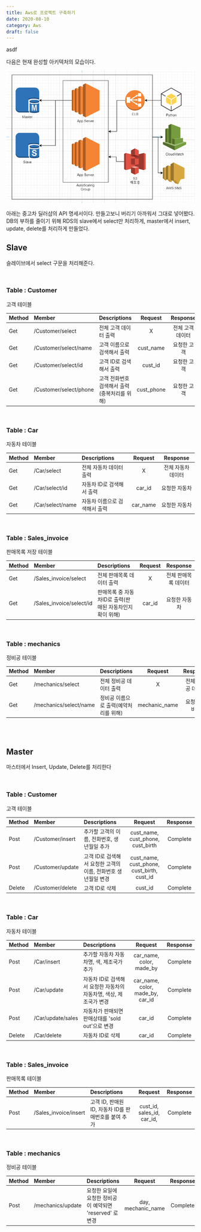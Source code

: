 ```yaml
---
title: Aws로 프로젝트 구축하기
date: 2020-08-10
category: Aws
draft: false
---
```


asdf

다음은 현재 완성할 아키텍처의 모습이다.

![image-20200826155234866](aws_project.assets/image-20200826155234866.png)



아래는 중고차 딜러샵의 API 명세서이다. 만들고보니 버리기 아까워서 그대로 넣어봤다. DB의 부하를 줄이기 위해 RDS의 slave에서 select만 처리하게, master에서 insert, update, delete를 처리하게 만들었다.

## Slave

슬레이브에서 select 구문을 처리해준다.

<br/>

### Table : Customer 

고객 테이블

| Method | Member                 | Descriptions                                 |  Request   |     Response     |
| ------ | :--------------------- | :------------------------------------------- | :--------: | :--------------: |
| Get    | /Customer/select       | 전체 고객 데이터 출력                        |     X      | 전체 고객 데이터 |
| Get    | /Customer/select/name  | 고객 이름으로 검색해서 출력                  | cust_name  |   요청한 고객    |
| Get    | /Customer/select/id    | 고객 ID로 검색해서 출력                      |  cust_id   |   요청한 고객    |
| Get    | /Customer/select/phone | 고객 전화번호 검색해서 출력(중복처리를 위해) | cust_phone |   요청한 고객    |

<br/>

### Table : Car

자동차 테이블

| Method | Member           | Descriptions                  | Request  |      Response      |
| ------ | :--------------- | :---------------------------- | :------: | :----------------: |
| Get    | /Car/select      | 전체 자동차 데이터 출력       |    X     | 전체 자동차 데이터 |
| Get    | /Car/select/id   | 자동차 ID로 검색해서 출력     |  car_id  |   요청한 자동차    |
| Get    | /Car/select/name | 자동차 이름으로 검색해서 출력 | car_name |   요청한 자동차    |

<br/>

### Table : Sales_invoice

판매목록 저장 테이블

| Method | Member                   | Descriptions                                             | Request |       Response       |
| ------ | :----------------------- | :------------------------------------------------------- | :-----: | :------------------: |
| Get    | /Sales_invoice/select    | 전체 판매목록 데이터 출력                                |    X    | 전체 판매목록 데이터 |
| Get    | /Sales_invoice/select/id | 판매목록 중 자동차ID로 출력(판매된 자동차인지 확이 위해) | car_id  |    요청한 자동차     |

<br/>

### Table : mechanics

정비공 테이블

| Method | Member                 | Descriptions                          |    Request    |      Response      |
| ------ | :--------------------- | :------------------------------------ | :-----------: | :----------------: |
| Get    | /mechanics/select      | 전체 정비공 데이터 출력               |       X       | 전체 정비공 데이터 |
| Get    | /mechanics/select/name | 정비공 이름으로 출력(예약처리를 위해) | mechanic_name |   요청한 정비공    |

<br/>

<br/>

## Master

마스터에서 Insert, Update, Delete를 처리한다

<br/>

### Table : Customer 

고객 테이블

| Method | Member           | Descriptions                                                 |                    Request                    | Response |
| ------ | :--------------- | :----------------------------------------------------------- | :-------------------------------------------: | :------: |
| Post   | /Customer/insert | 추가할 고객의 이름, 전화번호, 생년월일 추가                  |     cust\_name, cust\_phone, cust\_birth      | Complete |
| Post   | /Customer/update | 고객 ID로 검색해서 요청한 고객의 이름, 전화번호 생년월일 변경 | cust\_name, cust\_phone, cust\_birth, cust_id | Complete |
| Delete | /Customer/delete | 고객 ID로 삭제                                               |                    cust_id                    | Complete |

<br/>

### Table : Car

자동차 테이블

| Method | Member            | Descriptions                                                 |              Request               | Response |
| ------ | :---------------- | :----------------------------------------------------------- | :--------------------------------: | :------: |
| Post   | /Car/insert       | 추가할 자동차 자동차명, 색, 제조국가 추가                    |     car\_name, color, made\_by     | Complete |
| Post   | /Car/update       | 자동차 ID로 검색해서 요청한 자동차의 자동차명, 색상, 제조국가 변경 | car\_name, color, made\_by, car_id | Complete |
| Post   | /Car/update/sales | 자동차가 판매되면 판매상태를 'sold out'으로 변경             |               car_id               | Complete |
| Delete | /Car/delete       | 자동차 ID로 삭제                                             |               car_id               | Complete |

<br/>

### Table : Sales_invoice

판매목록 테이블

| Method | Member                | Descriptions                                         |           Request            | Response |
| ------ | :-------------------- | :--------------------------------------------------- | :--------------------------: | :------: |
| Post   | /Sales_invoice/insert | 고객 ID, 판매원 ID, 자동차 ID를 판매번호를 붙여 추가 | cust\_id, sales\_id, car_id, | Complete |

<br/>

### Table : mechanics

정비공 테이블

| Method | Member            | Descriptions                                              |      Request       | Response |
| ------ | :---------------- | :-------------------------------------------------------- | :----------------: | :------: |
| Post   | /mechanics/update | 요청한 요일에 요청한 정비공이 예약되면 'reserved' 로 변경 | day, mechanic_name | Complete |